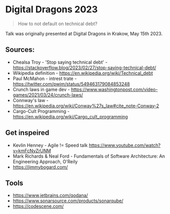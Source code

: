 # Digital Dragons 2023
> How to not default on technical debt?

Talk was originally presented at Digital Dragons in Krakow, May 15th 2023.

## Sources:

- Chealsa Troy - 'Stop saying technical debt' - https://stackoverflow.blog/2023/02/27/stop-saying-technical-debt/
- Wikipedia definition - https://en.wikipedia.org/wiki/Technical_debt
- Paul McMahon - intrest trate - https://twitter.com/pwim/status/549463179084853248
- Crunch laws in game dev -  https://www.washingtonpost.com/video-games/2021/03/24/crunch-laws/
- Connway's law - https://en.wikipedia.org/wiki/Conway%27s_law#cite_note-Conway-2
- Cargo-Cult Programming - https://en.wikipedia.org/wiki/Cargo_cult_programming

## Get inspeired

- Kevlin Henney - Agile != Speed talk https://www.youtube.com/watch?v=kmFcNyZrUNM
- Mark Richards & Neal Ford - Fundamentals of Software Architecture: An Engineering Approach, O'Reily 
- https://jimmybogard.com/

## Tools

- https://www.jetbrains.com/qodana/ 
- https://www.sonarsource.com/products/sonarqube/
- https://codescene.com/
